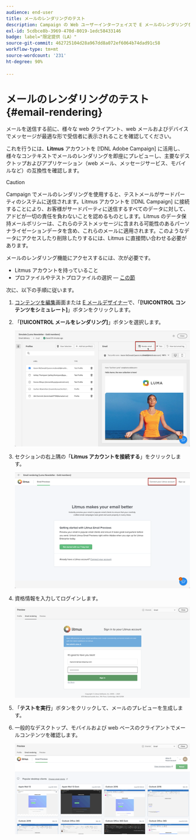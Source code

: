 ```yaml
---
audience: end-user
title: メールのレンダリングのテスト
description: Campaign の Web ユーザーインターフェイスで E メールのレンダリングをテストする方法を説明します。
exl-id: 5cdbce8b-3969-470d-8019-1edc58433146
badge: label="限定提供（LA）"
source-git-commit: 462725104d28a967dd8a072ef6064b74dad91c58
workflow-type: tm+mt
source-wordcount: '231'
ht-degree: 90%

---
```



# メールのレンダリングのテスト {#email-rendering}

メールを送信する前に、様々な web クライアント、web メールおよびデバイスでメッセージが最適な形で受信者に表示されることを確認してください。

これを行うには、**Litmus** アカウントを [!DNL Adobe Campaign] に活用し、様々なコンテキストでメールのレンダリングを即座にプレビューし、主要なデスクトップおよびアプリケーション（web メール、メッセージサービス、モバイルなど）の互換性を確認します。

>[!CAUTION]
>
>Campaign でメールのレンダリングを使用すると、テストメールがサードパーティのシステムに送信されます。Litmus アカウントを [!DNL Campaign] に接続することにより、お客様がサードパーティに送信するすべてのデータに対して、アドビが一切の責任を負わないことを認めるものとします。Litmus のデータ保持メールポリシーは、これらのテストメッセージに含まれる可能性のあるパーソナライゼーションデータを含め、これらのメールに適用されます。このようなデータにアクセスしたり削除したりするには、Litmus に直接問い合わせる必要があります。

メールのレンダリング機能にアクセスするには、次が必要です。

* Litmus アカウントを持っていること
* プロファイルやテストプロファイルの選択 — [この節](preview-content.md)

次に、以下の手順に従います。

1. [コンテンツを編集](../email/edit-content.md)画面または [E メールデザイナー](../email/get-started-email-designer.md)で、「**[!UICONTROL コンテンツをシミュレート]**」ボタンをクリックします。

1. 「**[!UICONTROL メールをレンダリング]**」ボタンを選択します。

   ![](assets/simulate-rendering-button.png)

1. セクションの右上隅の「**Litmus アカウントを接続する**」をクリックします。

   ![](assets/simulate-rendering-litmus.png)

1. 資格情報を入力してログインします。

   ![](assets/simulate-rendering-credentials.png)

1. 「**テストを実行**」ボタンをクリックして、メールのプレビューを生成します。

1. 一般的なデスクトップ、モバイルおよび web ベースのクライアントでメールコンテンツを確認します。

   ![](assets/simulate-rendering-previews.png)

<!--
TO CHECK IF user is directed to Litmus or if the email rendering is shown directly in the Campaign UI.

CONTENT ABOVE COPIED FROM AJO

If not redirecting to Litmus:

To test the email rendering, follow these steps:

1. Access the email content creation screen, then click **[!UICONTROL Simulate content]**.

1. Click the **[!UICONTROL Render email]** button.

    The left pane provides various desktop, mobile and web-based email clients. Select the desired email client to display a preview of your email in the right pane. 

    ![](assets/render-context.png)

    >[!NOTE]
    >
    >The email clients list provides a sample of the major mail clients. Additional email clients are available from the filter button next to the top search bar.

 -->
